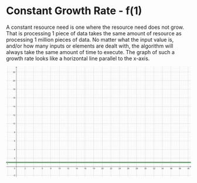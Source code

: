 # Constant Growth Rate - f(1)

A constant resource need is one where the resource need does not grow. That is processing 1 piece of data takes the same amount of resource as processing 1 million pieces of data. No matter what the input value is, and/or how many inputs or elements are dealt with, the algorithm will always take the same amount of time to execute. The graph of such a growth rate looks like a horizontal line parallel to the x-axis.&#x20;

![](<../.gitbook/assets/image (69).png>)
